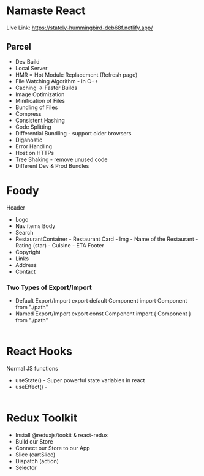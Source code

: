 # Namaste React
Live Link: <a> https://stately-hummingbird-deb68f.netlify.app/</a>

## Parcel

- Dev Build
- Local Server
- HMR = Hot Module Replacement (Refresh page)
- File Watching Algorithm - in C++
- Caching -> Faster Builds
- Image Optimization
- Minification of Files
- Bundling of Files
- Compress
- Consistent Hashing
- Code Splitting
- Differential Bundling - support older browsers
- Diganostic
- Error Handling
- Host on HTTPs
- Tree Shaking - remove unused code
- Different Dev & Prod Bundles

# Foody

Header

- Logo
- Nav items
  Body
- Search
- RestaurantContainer - Restaurant Card - Img - Name of the Restaurant - Rating (star) - Cuisine - ETA
  Footer
- Copyright
- Links
- Address
- Contact
  <br>

### Two Types of Export/Import

- Default Export/Import
  export default Component
  import Component from "./path"
- Named Export/Import
  export const Component
  import { Component } from "./path"
  <br><br>

# React Hooks

Normal JS functions

- useState() - Super powerful state variables in react
- useEffect() -
  <br><br>

# Redux Toolkit

- Install @reduxjs/tookit & react-redux
- Build our Store
- Connect our Store to our App
- Slice (cartSlice)
- Dispatch (action)
- Selector
